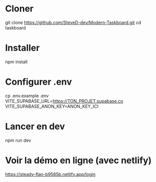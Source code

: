 # Cloner
git clone https://github.com/SteveD-dev/Modern-Taskboard.git
cd taskboard

# Installer
npm install

# Configurer .env
cp .env.example .env
VITE_SUPABASE_URL=https://TON_PROJET.supabase.co
VITE_SUPABASE_ANON_KEY=ANON_KEY_ICI


# Lancer en dev
npm run dev

# Voir la démo en ligne (avec netlify)
https://steady-flan-b9585b.netlify.app/login